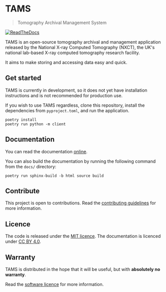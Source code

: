# TAMS

> Tomography Archival Management System

[![ReadTheDocs](https://img.shields.io/readthedocs/tams-nxct)
](https://tams-nxct.readthedocs.io/)

TAMS is an open-source tomography archival and management application released by the
National X-ray Computed Tomography (NXCT), the UK's national lab-based X-ray computed
tomography research facility.

It aims to make storing and accessing data easy and quick.

## Get started

TAMS is currently in development, so it does not yet have installation instructions and
is not recommended for production use.

If you wish to use TAMS regardless, clone this repository, install the dependencies from
`pyproject.toml`, and run the application.

```commandline
poetry install
poetry run python -m client
```

## Documentation

You can read the documentation [online](https://tams-nxct.readthedocs.io/).

You can also build the documentation by running the following command from the `docs/`
directory:

```commandline
poetry run sphinx-build -b html source build
```

## Contribute

This project is open to contributions. Read the [contributing
guidelines](https://tams-nxct.readthedocs.io/en/latest/contribute.html) for more
information.

## Licence

The code is released under the [MIT licence](LICENCE). The documentation is licenced
under [CC BY 4.0](https://creativecommons.org/licenses/by/4.0/).

## Warranty

TAMS is distributed in the hope that it will be useful, but with **absolutely no
warranty**.

Read the [software licence](LICENCE) for more information.
